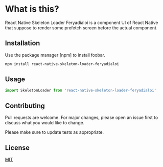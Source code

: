 # What is this?

React Native Skeleton Loader Feryadialoi is a component UI of React Native that suppose to render some prefetch screen before the actual component.

## Installation

Use the package manager [npm] to install foobar.

```bash
npm install react-native-skeleton-loader-feryadialoi
```

## Usage

```python
import SkeletonLoader from 'react-native-skeleton-loader-feryadialoi'
```

## Contributing

Pull requests are welcome. For major changes, please open an issue first to discuss what you would like to change.

Please make sure to update tests as appropriate.

## License

[MIT](https://choosealicense.com/licenses/mit/)
